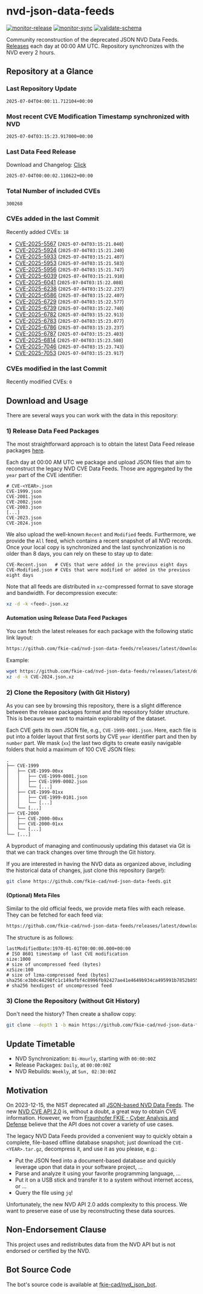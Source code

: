 # nvd-json-data-feeds

[![monitor-release](https://github.com/fkie-cad/nvd-json-data-feeds/actions/workflows/monitor_release.yml/badge.svg)](https://github.com/fkie-cad/nvd-json-data-feeds/actions/workflows/monitor_release.yml)
[![monitor-sync](https://github.com/fkie-cad/nvd-json-data-feeds/actions/workflows/monitor_sync.yml/badge.svg)](https://github.com/fkie-cad/nvd-json-data-feeds/actions/workflows/monitor_sync.yml)
[![validate-schema](https://github.com/fkie-cad/nvd-json-data-feeds/actions/workflows/validate_schema.yml/badge.svg)](https://github.com/fkie-cad/nvd-json-data-feeds/actions/workflows/validate_schema.yml)

Community reconstruction of the deprecated JSON NVD Data Feeds.
[Releases](https://github.com/fkie-cad/nvd-json-data-feeds/releases/latest) each day at 00:00 AM UTC.
Repository synchronizes with the NVD every 2 hours.

## Repository at a Glance

### Last Repository Update

```plain
2025-07-04T04:00:11.712104+00:00
```

### Most recent CVE Modification Timestamp synchronized with NVD

```plain
2025-07-04T03:15:23.917000+00:00
```

### Last Data Feed Release

Download and Changelog: [Click](https://github.com/fkie-cad/nvd-json-data-feeds/releases/latest)

```plain
2025-07-04T00:00:02.110622+00:00
```

### Total Number of included CVEs

```plain
300268
```

### CVEs added in the last Commit

Recently added CVEs: `18`

- [CVE-2025-5567](CVE-2025/CVE-2025-55xx/CVE-2025-5567.json) (`2025-07-04T03:15:21.040`)
- [CVE-2025-5924](CVE-2025/CVE-2025-59xx/CVE-2025-5924.json) (`2025-07-04T03:15:21.240`)
- [CVE-2025-5933](CVE-2025/CVE-2025-59xx/CVE-2025-5933.json) (`2025-07-04T03:15:21.407`)
- [CVE-2025-5953](CVE-2025/CVE-2025-59xx/CVE-2025-5953.json) (`2025-07-04T03:15:21.583`)
- [CVE-2025-5956](CVE-2025/CVE-2025-59xx/CVE-2025-5956.json) (`2025-07-04T03:15:21.747`)
- [CVE-2025-6039](CVE-2025/CVE-2025-60xx/CVE-2025-6039.json) (`2025-07-04T03:15:21.910`)
- [CVE-2025-6041](CVE-2025/CVE-2025-60xx/CVE-2025-6041.json) (`2025-07-04T03:15:22.080`)
- [CVE-2025-6238](CVE-2025/CVE-2025-62xx/CVE-2025-6238.json) (`2025-07-04T03:15:22.237`)
- [CVE-2025-6586](CVE-2025/CVE-2025-65xx/CVE-2025-6586.json) (`2025-07-04T03:15:22.407`)
- [CVE-2025-6729](CVE-2025/CVE-2025-67xx/CVE-2025-6729.json) (`2025-07-04T03:15:22.577`)
- [CVE-2025-6739](CVE-2025/CVE-2025-67xx/CVE-2025-6739.json) (`2025-07-04T03:15:22.740`)
- [CVE-2025-6782](CVE-2025/CVE-2025-67xx/CVE-2025-6782.json) (`2025-07-04T03:15:22.913`)
- [CVE-2025-6783](CVE-2025/CVE-2025-67xx/CVE-2025-6783.json) (`2025-07-04T03:15:23.077`)
- [CVE-2025-6786](CVE-2025/CVE-2025-67xx/CVE-2025-6786.json) (`2025-07-04T03:15:23.237`)
- [CVE-2025-6787](CVE-2025/CVE-2025-67xx/CVE-2025-6787.json) (`2025-07-04T03:15:23.403`)
- [CVE-2025-6814](CVE-2025/CVE-2025-68xx/CVE-2025-6814.json) (`2025-07-04T03:15:23.580`)
- [CVE-2025-7046](CVE-2025/CVE-2025-70xx/CVE-2025-7046.json) (`2025-07-04T03:15:23.743`)
- [CVE-2025-7053](CVE-2025/CVE-2025-70xx/CVE-2025-7053.json) (`2025-07-04T03:15:23.917`)


### CVEs modified in the last Commit

Recently modified CVEs: `0`



## Download and Usage

There are several ways you can work with the data in this repository:

### 1) Release Data Feed Packages

The most straightforward approach is to obtain the latest Data Feed release packages [here](https://github.com/fkie-cad/nvd-json-data-feeds/releases/latest).

Each day at 00:00 AM UTC we package and upload JSON files that aim to reconstruct the legacy NVD CVE Data Feeds.
Those are aggregated by the `year` part of the CVE identifier:

```
# CVE-<YEAR>.json
CVE-1999.json
CVE-2001.json
CVE-2002.json
CVE-2003.json
[...]
CVE-2023.json
CVE-2024.json
```

We also upload the well-known `Recent` and `Modified` feeds.
Furthermore, we provide the `All` feed, which contains a recent snapshot of all NVD records.
Once your local copy is synchronized and the last synchronization is no older than 8 days, you can rely on these to stay up to date:

```plain
CVE-Recent.json   # CVEs that were added in the previous eight days
CVE-Modified.json # CVEs that were modified or added in the previous eight days
```

Note that all feeds are distributed in `xz`-compressed format to save storage and bandwidth.
For decompression execute:

```sh
xz -d -k <feed>.json.xz
```

#### Automation using Release Data Feed Packages

You can fetch the latest releases for each package with the following static link layout:

```sh
https://github.com/fkie-cad/nvd-json-data-feeds/releases/latest/download/CVE-<YEAR>.json.xz
```

Example:

```sh
wget https://github.com/fkie-cad/nvd-json-data-feeds/releases/latest/download/CVE-2024.json.xz
xz -d -k CVE-2024.json.xz
```

### 2) Clone the Repository (with Git History)

As you can see by browsing this repository, there is a slight difference between the release packages format and the repository folder structure.
This is because we want to maintain explorability of the dataset.

Each CVE gets its own JSON file, e.g., `CVE-1999-0001.json`.
Here, each file is put into a folder layout that first sorts by CVE `year` identifier part and then by `number` part.
We mask (`xx`) the last two digits to create easily navigable folders that hold a maximum of 100 CVE JSON files:

```plain
.
├── CVE-1999
│   ├── CVE-1999-00xx
│   │   ├── CVE-1999-0001.json
│   │   ├── CVE-1999-0002.json
│   │   └── [...]
│   ├── CVE-1999-01xx
│   │   ├── CVE-1999-0101.json
│   │   └── [...]
│   └── [...]
├── CVE-2000
│   ├── CVE-2000-00xx
│   ├── CVE-2000-01xx
│   └── [...]
└── [...]
```

A byproduct of managing and continuously updating this dataset via Git is that we can track changes over time through the Git history.

If you are interested in having the NVD data as organized above, including the historical data of changes, just clone this repository (large!):

```sh
git clone https://github.com/fkie-cad/nvd-json-data-feeds.git
```

#### (Optional) Meta Files

Similar to the old official feeds, we provide meta files with each release. They can be fetched for each feed via:

```sh
https://github.com/fkie-cad/nvd-json-data-feeds/releases/latest/download/CVE-<YEAR>.meta
```

The structure is as follows:

```plain
lastModifiedDate:1970-01-01T00:00:00.000+00:00                          # ISO 8601 timestamp of last CVE modification
size:1000                                                               # size of uncompressed feed (bytes)
xzSize:100                                                              # size of lzma-compressed feed (bytes)
sha256:e3b0c44298fc1c149afbf4c8996fb92427ae41e4649b934ca495991b7852b855 # sha256 hexdigest of uncompressed feed
```

### 3) Clone the Repository (without Git History)

Don't need the history? Then create a shallow copy:

```sh
git clone --depth 1 -b main https://github.com/fkie-cad/nvd-json-data-feeds.git
```


## Update Timetable

* NVD Synchronization: `Bi-Hourly`, starting with `00:00:00Z`
* Release Packages: `Daily`, at `00:00:00Z`
* NVD Rebuilds: `Weekly`, at `Sun, 02:30:00Z`


## Motivation

On 2023-12-15, the NIST deprecated all [JSON-based NVD Data Feeds](https://nvd.nist.gov/vuln/data-feeds#divRetirementBanner-1).
The new [NVD CVE API 2.0](https://nvd.nist.gov/developers/vulnerabilities) is, without a doubt, a great way to obtain CVE information.
However, we from [Fraunhofer FKIE - Cyber Analysis and Defense](https://www.fkie.fraunhofer.de/en/departments/cad.html) believe that the API does not cover a variety of use cases.

The legacy NVD Data Feeds provided a convenient way to quickly obtain a complete, file-based offline database snapshot; just download the `CVE-<YEAR>.tar.gz`, decompress it, and use it as you please, e.g.:

- Put the JSON feed into a document-based database and quickly leverage upon that data in your software project, ...
- Parse and analyze it using your favorite programming language, ...
- Put it on a USB stick and transfer it to a system without internet access, or ...
- Query the file using `jq`!

Unfortunately, the new NVD API 2.0 adds complexity to this process.
We want to preserve ease of use by reconstructing these data sources.

## Non-Endorsement Clause

This project uses and redistributes data from the NVD API but is not endorsed or certified by the NVD.

## Bot Source Code

The bot's source code is available at [fkie-cad/nvd\_json\_bot](https://github.com/fkie-cad/nvd_json_bot).